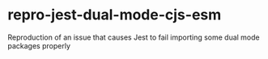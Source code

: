 # repro-jest-dual-mode-cjs-esm
Reproduction of an issue that causes Jest to fail importing some dual mode packages properly

